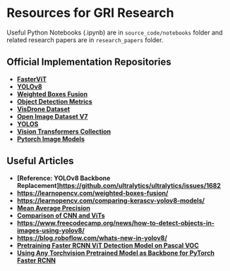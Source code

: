# Resources for GRI Research
Useful Python Notebooks (.ipynb) are in `source_code/notebooks` folder and related research papers are in `research_papers` folder.

## Official Implementation Repositories

- __[FasterViT](https://github.com/NVlabs/FasterViT#fastervit-fast-vision-transformers-with-hierarchical-attention)__
- __[YOLOv8](https://github.com/ultralytics/ultralytics)__
- __[Weighted Boxes Fusion](https://github.com/ZFTurbo/Weighted-Boxes-Fusion#description-of-wbf-method-and-citation)__
- __[Object Detection Metrics](https://github.com/rafaelpadilla/review_object_detection_metrics/)__
- __[VisDrone Dataset](https://github.com/VisDrone/VisDrone-Dataset)__
- __[Open Image Dataset V7](https://storage.googleapis.com/openimages/web/index.html)__
- __[YOLOS](https://github.com/hustvl/YOLOS)__
- __[Vision Transformers Collection](https://github.com/lucidrains/vit-pytorch)__
- __[Pytorch Image Models](https://github.com/huggingface/pytorch-image-models)__
  
## Useful Articles
- __[Reference: YOLOv8 Backbone Replacement]https://github.com/ultralytics/ultralytics/issues/1682__
- __https://learnopencv.com/weighted-boxes-fusion/__
- __https://learnopencv.com/comparing-kerascv-yolov8-models/__
- __[Mean Average Precision](https://learnopencv.com/mean-average-precision-map-object-detection-model-evaluation-metric/?fbclid=IwAR2YxPZzmvk1n2ZtgxZQpC1XRS3ld38jXoaOSYBxmxzR3CV23sGLHmdCxYE#Datasets-and-Model-Evaluation-Competitions)__
- __[Comparison of CNN and ViTs](https://medium.com/@iliaspapastratis/comparison-of-convolutional-neural-networks-and-vision-transformers-vits-a8fc5486c5be)__
- __https://www.freecodecamp.org/news/how-to-detect-objects-in-images-using-yolov8/__
- __https://blog.roboflow.com/whats-new-in-yolov8/__
- __[Pretraining Faster RCNN ViT Detection Model on Pascal VOC](https://debuggercafe.com/pretraining-faster-rcnn-vit-detection-model-on-pascal-voc/)__
- __[Using Any Torchvision Pretrained Model as Backbone for PyTorch Faster RCNN](https://debuggercafe.com/using-any-torchvision-pretrained-model-as-backbone-for-pytorch-faster-rcnn/)__
